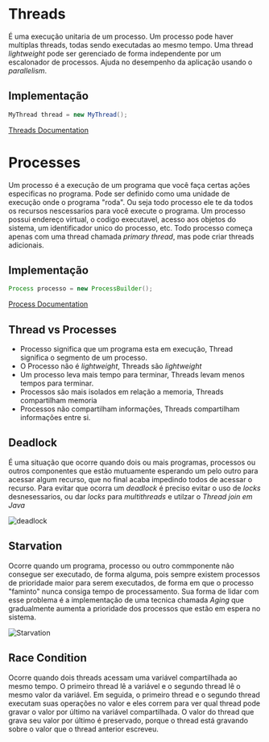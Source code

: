 # Threads
É uma execução unitaria de um processo. Um processo pode haver multiplas threads, todas sendo executadas ao mesmo tempo. Uma thread *lightweight* pode ser gerenciado de forma independente por um escalonador de processos. Ajuda no desempenho da aplicação usando o *parallelism*.
## Implementação
```java
MyThread thread = new MyThread();
```
[Threads Documentation](https://docs.oracle.com/javase/7/docs/api/java/lang/Thread.html)
# Processes
Um processo é a execução de um programa que você faça certas ações especificas no programa. Pode ser definido como uma unidade de execução onde o programa "roda". Ou seja todo processo ele te da todos os recursos nescessarios para você execute o programa. Um processo possui endereço virtual, o codigo executavel, acesso aos objetos do sistema, um identificador unico do processo, etc. Todo processo começa apenas com uma thread chamada *primary thread*, mas pode criar threads adicionais.
## Implementação
```java
Process processo = new ProcessBuilder();
```
[Process Documentation](https://docs.oracle.com/javase/8/docs/api/java/lang/Process.html)

## Thread vs Processes
- Processo significa que um programa esta em execução, Thread significa o segmento de um processo.
- O Processo não é *lightweight*, Threads são *lightweight*
- Um processo leva mais tempo para terminar, Threads levam menos tempos para terminar.
- Processos são mais isolados em relação a memoria, Threads compartilham memoria
- Processos não compartilham informações, Threads compartilham informações entre si.
## Deadlock
É uma situação que ocorre quando dois ou mais programas, processos ou outros componentes que estão mutuamente esperando um pelo outro para acessar algum recurso, que no final acaba impedindo todos de acessar o recurso. Para evitar que ocorra um *deadlock* é preciso evitar o uso de *locks* desnesessarios, ou dar *locks* para *multithreads* e utilzar o *Thread join em Java* 

![deadlock](https://i.stack.imgur.com/DDuIL.png)
## Starvation
Ocorre quando um programa, processo ou outro commponente não consegue ser executado, de forma alguma, pois sempre existem processos de prioridade maior para serem executados, de forma em que o processo "faminto" nunca consiga tempo de processamento. Sua forma de lidar com esse problema é a implementação de uma tecnica chamada *Aging* que gradualmente aumenta a prioridade dos processos que estão em espera no sistema. 

![Starvation](https://i.stack.imgur.com/WEUik.png)
## Race Condition
Ocorre quando dois threads acessam uma variável compartilhada ao mesmo tempo. O primeiro thread lê a variável e o segundo thread lê o mesmo valor da variável. Em seguida, o primeiro thread e o segundo thread executam suas operações no valor e eles correm para ver qual thread pode gravar o valor por último na variável compartilhada. O valor do thread que grava seu valor por último é preservado, porque o thread está gravando sobre o valor que o thread anterior escreveu.